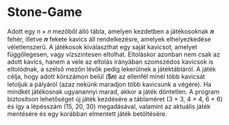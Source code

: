 # Stone-Game
Adott egy 𝑛 × 𝑛 mezőből álló tábla, amelyen kezdetben a játékosoknak 𝒏 fehér, illetve 𝒏 fekete kavics áll rendelkezésre, amelyek elhelyezkedése véletlenszerű. A játékosok kiválaszthat egy saját kavicsot, amelyet függőlegesen, vagy vízszintesen eltolhat. Eltoláskor azonban nem csak az adott kavics, hanem a vele az eltolás irányában szomszédos kavicsok is eltolódnak, a szélső mezőn lévők pedig lekerülnek a játéktábláról. A játék célja, hogy adott körszámon belül (𝟓𝒏) az ellenfél minél több kavicsát letoljuk a pályáról (azaz nekünk maradjon több kavicsunk a végére). Ha mindkét játékosnak ugyanannyi marad, akkor a játék döntetlen. A program biztosítson lehetőséget új játék kezdésére a táblaméret (3 × 3, 4 × 4, 6 × 6) és így a lépésszám (15, 20, 30) megadásával, valamint az aktuális játék mentésére és egy korábban elmentett játék betöltésére.

